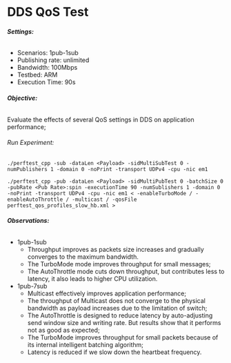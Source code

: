 # DDS QoS Test

###### **Settings:** 

- Scenarios: 1pub-1sub
- Publishing rate: unlimited
- Bandwidth: 100Mbps
- Testbed: ARM
- Execution Time: 90s

###### **Objective:** 

Evaluate the effects of several QoS settings in DDS on application performance;

###### Run Experiment:

```shell
./perftest_cpp -sub -dataLen <Payload> -sidMultiSubTest 0 -numPublishers 1 -domain 0 -noPrint -transport UDPv4 -cpu -nic em1

./perftest_cpp -pub -dataLen <Payload> -sidMultiPubTest 0 -batchSize 0 -pubRate <Pub Rate>:spin -executionTime 90 -numSublishers 1 -domain 0 -noPrint -transport UDPv4 -cpu -nic em1 < -enableTurboMode / -enableAutoThrottle / -multicast / -qosFile perftest_qos_profiles_slow_hb.xml >
```

###### **Observations:**

- 1pub-1sub
  - Throughput improves as packets size increases and gradually converges to the maximum bandwidth.
  - The TurboMode mode improves throughput for small messages;
  - The AutoThrottle mode cuts down throughput, but contributes less to latency, it also leads to higher CPU utilization.
- 1pub-7sub
  - Multicast effectively improves application performance;
  - The throughput of Multicast does not converge to the physical bandwidth as payload increases due to the limitation of switch;
  - The AutoThrottle is designed to reduce latency by auto-adjusting send window size and writing rate. But results show that it performs not as good as expected;
  - The TurboMode improves throughput for small packets because of its internal intelligent batching algorithm;
  - Latency is reduced if we slow down the heartbeat frequency.

